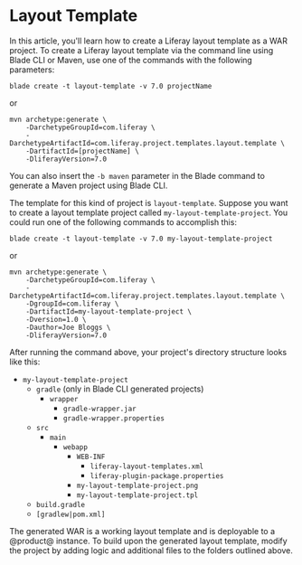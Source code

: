 # Layout Template [](id=layout-template)

In this article, you'll learn how to create a Liferay layout template as a WAR
project. To create a Liferay layout template via the command line using Blade
CLI or Maven, use one of the commands with the following parameters:

    blade create -t layout-template -v 7.0 projectName

or

    mvn archetype:generate \
        -DarchetypeGroupId=com.liferay \
        -DarchetypeArtifactId=com.liferay.project.templates.layout.template \
        -DartifactId=[projectName] \
        -DliferayVersion=7.0

You can also insert the `-b maven` parameter in the Blade command to generate a
Maven project using Blade CLI.

The template for this kind of project is `layout-template`. Suppose you want to
create a layout template project called `my-layout-template-project`. You
could run one of the following commands to accomplish this:

    blade create -t layout-template -v 7.0 my-layout-template-project

or

    mvn archetype:generate \
        -DarchetypeGroupId=com.liferay \
        -DarchetypeArtifactId=com.liferay.project.templates.layout.template \
        -DgroupId=com.liferay \
        -DartifactId=my-layout-template-project \
        -Dversion=1.0 \
        -Dauthor=Joe Bloggs \
        -DliferayVersion=7.0

After running the command above, your project's directory structure looks like
this:

- `my-layout-template-project`
    - `gradle` (only in Blade CLI generated projects)
        - `wrapper`
            - `gradle-wrapper.jar`
            - `gradle-wrapper.properties`
    - `src`
        - `main`
            - `webapp`
                - `WEB-INF`
                    - `liferay-layout-templates.xml`
                    - `liferay-plugin-package.properties`
                - `my-layout-template-project.png`
                - `my-layout-template-project.tpl`
    - `build.gradle`
    - `[gradlew|pom.xml]`

The generated WAR is a working layout template and is deployable to a @product@
instance. To build upon the generated layout template, modify the project by
adding logic and additional files to the folders outlined above.
